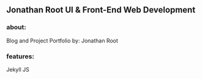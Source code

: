 ## Jonathan Root UI & Front-End Web Development
### about:
Blog and Project Portfolio by: Jonathan Root
### features:
Jekyll JS

